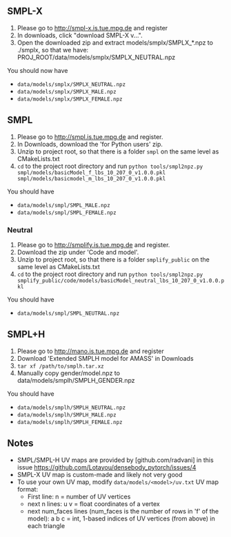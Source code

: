 ## SMPL-X
1. Please go to http://smpl-x.is.tue.mpg.de and register
2. In downloads, click "download SMPL-X v...".
3. Open the downloaded zip and extract models/smplx/SMPLX_*.npz to ./smplx, so that we have: PROJ_ROOT/data/models/smplx/SMPLX_NEUTRAL.npz

You should now have
- `data/models/smplx/SMPLX_NEUTRAL.npz`
- `data/models/smplx/SMPLX_MALE.npz`
- `data/models/smplx/SMPLX_FEMALE.npz`

## SMPL
1. Please go to http://smpl.is.tue.mpg.de and register.
2. In Downloads, download the 'for Python users' zip.
3. Unzip to project root, so that there is a folder `smpl` on the same level as CMakeLists.txt
4. `cd` to the project root directory and run `python tools/smpl2npz.py smpl/models/basicModel_f_lbs_10_207_0_v1.0.0.pkl smpl/models/basicmodel_m_lbs_10_207_0_v1.0.0.pkl`

You should have
- `data/models/smpl/SMPL_MALE.npz`
- `data/models/smpl/SMPL_FEMALE.npz`

### Neutral
1. Please go to http://smplify.is.tue.mpg.de and register.
2. Download the zip under 'Code and model'.
3. Unzip to project root, so that there is a folder `smplify_public` on the same level as CMakeLists.txt
4. `cd` to the project root directory and run `python tools/smpl2npz.py smplify_public/code/models/basicModel_neutral_lbs_10_207_0_v1.0.0.pkl`

You should have
- `data/models/smpl/SMPL_NEUTRAL.npz`

## SMPL+H
1. Please go to http://mano.is.tue.mpg.de and register
2. Download 'Extended SMPLH model for AMASS' in Downloads
3. `tar xf /path/to/smplh.tar.xz`
4. Manually copy gender/model.npz to data/models/smplh/SMPLH_GENDER.npz

You should have
- `data/models/smplh/SMPLH_NEUTRAL.npz`
- `data/models/smplh/SMPLH_MALE.npz`
- `data/models/smplh/SMPLH_FEMALE.npz`

## Notes
- SMPL/SMPL-H UV maps are provided by [github.com/radvani] in this issue
  https://github.com/Lotayou/densebody_pytorch/issues/4
- SMPL-X UV map is custom-made and likely not very good
- To use your own UV map, modify `data/models/<model>/uv.txt` UV map format:
    - First line: n = number of UV vertices
    - next n lines: u v = float coordinates of a vertex
    - next num_faces lines (num_faces is the number of rows in 'f' of the model):
      a b c = int, 1-based indices of UV vertices (from above) in each triangle
